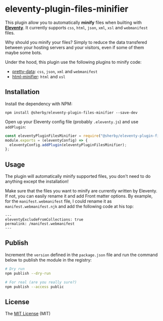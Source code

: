# eleventy-plugin-files-minifier

This plugin allow you to automatically **minify** files when builting with **[Eleventy](https://www.11ty.dev/)**.
It currently supports `css`, `html`, `json`, `xml`, `xsl` and `webmanifest` files.

Why should you minify your files? Simply to reduce the data transfered between your hosting servers and your visitors,
even if some of them maybe some bots.

Under the hood, this plugin use the following plugins to minify code:

- [pretty-data](https://www.npmjs.com/package/pretty-data): `css`, `json`, `xml` and `webmanifest`
- [html-minifier](https://www.npmjs.com/package/html-minifier): `html` and `xsl`

## Installation

Install the dependency with NPM:

```shell script
npm install @sherby/eleventy-plugin-files-minifier --save-dev
```

Open up your Eleventy config file (probably `.eleventy.js`) and use `addPlugin`:

```javascript
const eleventyPluginFilesMinifier = require("@sherby/eleventy-plugin-files-minifier");
module.exports = (eleventyConfig) => {
  eleventyConfig.addPlugin(eleventyPluginFilesMinifier);
};
```

## Usage

The plugin will automatically minify supported files, you don't need to do anything except the installation!

Make sure that the files you want to minify are currently written by Eleventy. If not, you can easily rename it and add
Front matter options. By example, for the `manifest.webmanifest` file, I could rename it as `manifest.webmanifest.njk`
and add the following code at his top:

```
---
eleventyExcludeFromCollections: true
permalink: /manifest.webmanifest
---
```

## Publish

Increment the `version` defined in the `package.json` file and run the command below to publish the module in the
registry:

```bash
# Dry run
npm publish --dry-run

# For real (are you really sure?)
npm publish --access public
```

## License

The [MIT License][1] (MIT)

[1]: https://opensource.org/licenses/MIT
